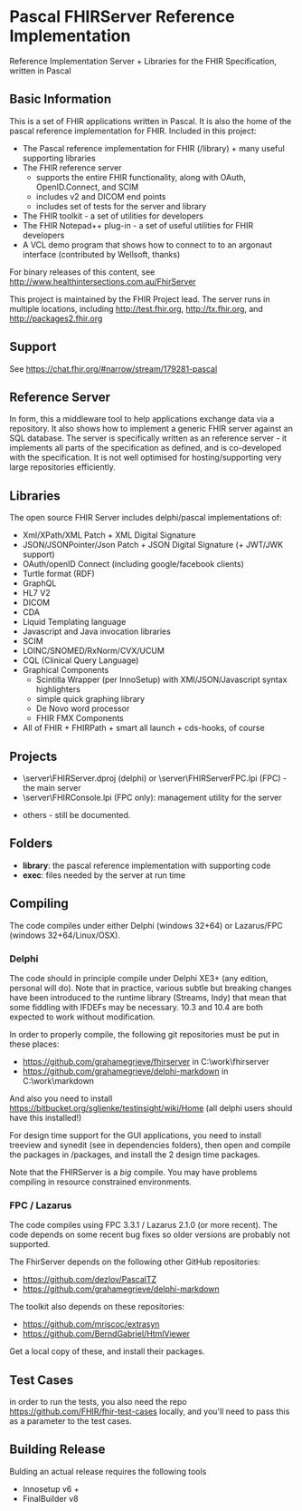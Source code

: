 # Pascal FHIRServer Reference Implementation

Reference Implementation Server + Libraries for the FHIR Specification, written in Pascal

## Basic Information

This is a set of FHIR applications written in Pascal. It is also 
the home of the pascal reference implementation for FHIR. Included 
in this project:
* The Pascal reference implementation for FHIR (/library) + many useful supporting libraries
* The FHIR reference server 
  * supports the entire FHIR functionality, along with OAuth, OpenID.Connect, and SCIM
  * includes v2 and DICOM end points
  * includes set of tests for the server and library 
* The FHIR toolkit - a set of utilities for developers
* The FHIR Notepad++ plug-in - a set of useful utilities for FHIR developers 
* A VCL demo program that shows how to connect to to an argonaut interface (contributed by Wellsoft, thanks)

For binary releases of this content, see http://www.healthintersections.com.au/FhirServer

This project is maintained by the FHIR Project lead. The server runs in 
multiple locations, including http://test.fhir.org, http://tx.fhir.org, and http://packages2.fhir.org

## Support

See <https://chat.fhir.org/#narrow/stream/179281-pascal>

## Reference Server

In form, this a middleware tool to help applications exchange data via a repository. 
It also shows how to implement a generic FHIR server against an SQL database. The server 
is specifically written as an reference server - it implements all parts of the 
specification as defined, and is co-developed with the specification. It is not 
well optimised for hosting/supporting very large repositories efficiently. 

## Libraries

The open source FHIR Server includes delphi/pascal implementations of:
* Xml/XPath/XML Patch + XML Digital Signature
* JSON/JSONPointer/Json Patch + JSON Digital Signature (+ JWT/JWK support)
* OAuth/openID Connect (including google/facebook clients)
* Turtle format (RDF)
* GraphQL
* HL7 V2
* DICOM
* CDA
* Liquid Templating language
* Javascript and Java invocation libraries
* SCIM
* LOINC/SNOMED/RxNorm/CVX/UCUM
* CQL (Clinical Query Language)
* Graphical Components
  * Scintilla Wrapper (per InnoSetup) with XMl/JSON/Javascript syntax highlighters
  * simple quick graphing library
  * De Novo word processor
  * FHIR FMX Components
* All of FHIR + FHIRPath + smart all launch + cds-hooks, of course

## Projects

* \server\FHIRServer.dproj (delphi)  or \server\FHIRServerFPC.lpi (FPC) - the main server
* \server\FHIRConsole.lpi (FPC only): management utility for the server 

+ others - still be documented.

## Folders

* **library**: the pascal reference implementation with supporting code
* **exec**: files needed by the server at run time

## Compiling 

The code compiles under either Delphi (windows 32+64) or Lazarus/FPC (windows 32+64/Linux/OSX).

### Delphi

The code should in principle compile under Delphi XE3+ (any edition, personal will do). Note that 
in practice, various subtle but breaking changes have been introduced to the runtime library (Streams, 
Indy) that mean that some fiddling with IFDEFs may be necessary. 10.3 and 10.4 are both expected to 
work without modification.

In order to properly compile, the following git repositories must be put in these places:
- https://github.com/grahamegrieve/fhirserver in C:\work\fhirserver
- https://github.com/grahamegrieve/delphi-markdown in C:\work\markdown

And also you need to install https://bitbucket.org/sglienke/testinsight/wiki/Home (all delphi 
users should have this installed!)

For design time support for the GUI applications, you need to install treeview and 
synedit (see in dependencies folders), then open and compile the packages in /packages, 
and install the 2 design time packages.

Note that the FHIRServer is a *big* compile. You may have problems compiling in 
resource constrained environments.

### FPC / Lazarus

The code compiles using FPC 3.3.1 / Lazarus 2.1.0 (or more recent). The code depends on some 
recent bug fixes so older versions are probably not supported.
  
The FhirServer depends on the following other GitHub repositories:
* https://github.com/dezlov/PascalTZ
* https://github.com/grahamegrieve/delphi-markdown

The toolkit also depends on these repositories:
* https://github.com/mriscoc/extrasyn
* https://github.com/BerndGabriel/HtmlViewer

Get a local copy of these, and install their packages. 

## Test Cases

in order to run the tests, you also need the repo https://github.com/FHIR/fhir-test-cases locally, and you'll need to pass this as a parameter to the test cases.

## Building Release

Bulding an actual release requires the following tools
* Innosetup v6 + 
* FinalBuilder v8
